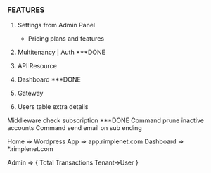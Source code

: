 ### FEATURES ###

1. Settings from Admin Panel
    - Pricing plans and features

2. Multitenancy | Auth ***DONE
3. API Resource
4. Dashboard ***DONE
5. Gateway
6. Users table extra details


Middleware check subscription ***DONE
Command prune inactive accounts
Command send email on sub ending

Home => Wordpress
App => app.rimplenet.com
Dashboard => *.rimplenet.com

Admin => {
    Total Transactions
    Tenant->User
}
